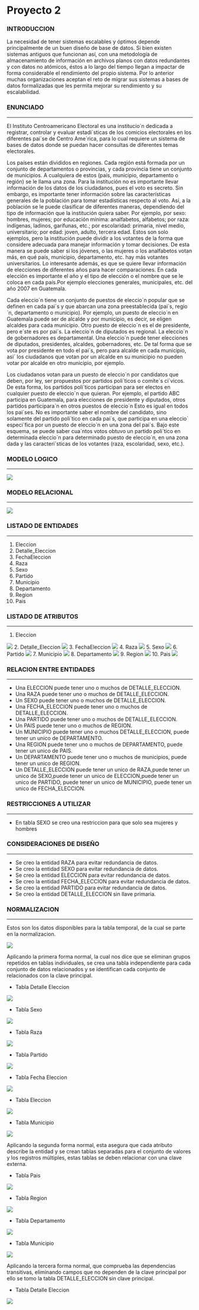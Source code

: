 # Proyecto 2
### INTRODUCCION
<p>
La necesidad de tener sistemas escalables y óptimos depende principalmente de un
buen diseño de base de datos. Si bien existen sistemas antiguos que funcionan así,
con una metodología de almacenamiento de información en archivos planos con
datos redundantes y con datos no atómicos, éstos a lo largo del tiempo llegan a
impactar de forma considerable el rendimiento del propio sistema. Por lo anterior
muchas organizaciones aceptan el reto de migrar sus sistemas a bases de datos
formalizadas que les permita mejorar su rendimiento y su escalabilidad.
</p>

### ENUNCIADO
--- 
<p>
 El Instituto Centroamericano Electoral es una institucio´n dedicada a registrar,
controlar y evaluar estadi´sticas de los comicios electorales en los diferentes pai´se
de Centro Ame´rica, para lo cual requiere un sistema de bases de datos donde se
puedan hacer consultas de diferentes temas electorales.
</p>

<p>
  Los países están divididos en regiones. Cada región está formada por un conjunto
de departamentos o provincias, y cada provincia tiene un conjunto de municipios. A
cualquiera de estos (país, municipio, departamento o región) se le llama una zona.
Para la institución no es importante llevar información de los datos de los
ciudadanos, pues el voto es secreto. Sin embargo, es importante tener información
sobre las características generales de la población para tomar estadísticas respecto
al voto. Así, a la población se le puede clasificar de diferentes maneras,
dependiendo del tipo de información que la institución quiera saber. Por ejemplo, por
sexo: hombres, mujeres; por educación mínima: analfabetos, alfabetos; por raza:
indígenas, ladinos, garífunas, etc.; por escolaridad: primaria, nivel medio,
universitario; por edad: joven, adulto, tercera edad. Estos son solo ejemplos, pero la
institución puede dividir a los votantes de la forma que considere adecuada para
manejar información y tomar decisiones. De esta manera se puede saber si los
jóvenes, o las mujeres o los analfabetos votan más, en qué país, municipio,
departamento, etc. hay más votantes universitarios. Lo interesante además, es que
se quiere llevar información de elecciones de diferentes años para hacer
comparaciones. En cada elección es importante el año y el tipo de elección o el
nombre que se le coloca en cada país.Por ejemplo elecciones generales,
municipales, etc. del año 2007 en Guatemala.
</p>

<p>
Cada eleccio´n tiene un conjunto de puestos de eleccio´n popular que se definen en
cada pai´s y que abarcan una zona preestablecida (pai´s, regio´n, departamento o
municipio). Por ejemplo, un puesto de eleccio´n en Guatemala puede ser de alcalde
y por municipio, es decir, se eligen alcaldes para cada municipio. Otro puesto de
eleccio´n es el de presidente, pero e´ste es por pai´s. La eleccio´n de diputados es
regional. La eleccio´n de gobernadores es departamental. Una eleccio´n puede tener
elecciones de diputados, presidentes, alcaldes, gobernadores, etc. De tal forma que
se vota por presidente en todo el pai´s, pero para alcalde en cada municipio, asi´ los
ciudadanos que votan por un alcalde en su municipio no pueden votar por alcalde
en otro municipio, por ejemplo.
</p>

<p>
Los ciudadanos votan para un puesto de eleccio´n por candidatos que deben, por
ley, ser propuestos por partidos poli´ticos o comite´s ci´vicos. De esta forma, los
partidos poli´ticos participan para ser electos en cualquier puesto de eleccio´n que
quieran. Por ejemplo, el partido ABC participa en Guatemala, para elecciones de
presidente y diputados, otros partidos participara´n en otros puestos de eleccio´n
Esto es igual en todos los pai´ses. No es importante saber el nombre del candidato,
sino solamente del partido poli´tico en cada pai´s, que participa en una eleccio´
especi´fica por un puesto de eleccio´n en una zona del pai´s. Bajo este esquema, se
puede saber cua´ntos votos obtuvo un partido poli´tico en determinada eleccio´n para
determinado puesto de eleccio´n, en una zona dada y las caracteri´sticas de los
votantes (raza, escolaridad, sexo, etc.).
</p>

### MODELO LOGICO
---
<img src="src/ModeloLogico.png">

### MODELO RELACIONAL
---
<img src="src/ModeloRelacional.png">

### LISTADO DE ENTIDADES
---
1. Eleccion
2. Detalle_Eleccion
3. FechaEleccion
4. Raza
5. Sexo
6. Partido
7. Municipio
8. Departamento
9. Region
10. Pais

### LISTADO DE ATRIBUTOS
---
1. Eleccion
<img src="src/ELECCION.jpg">
2. Detalle_Eleccion
<img src="src/DETALLE.jpg">
3. FechaEleccion
<img src="src/FECHA.jpg">
4. Raza
<img src="src/RAZA.jpg">
5. Sexo
<img src="src/SEXO.jpg">
6. Partido
<img src="src/PARTIDO.jpg">
7. Municipio
<img src="src/MUNICIPIO.jpg">
8. Departamento
<img src="src/DEPARTAMENTO.jpg">
9. Region
<img src="src/REGION.jpg">
10. Pais
<img src="src/PAIS.jpg">

### RELACION ENTRE ENTIDADES
---
* Una ELECCION puede tener uno o muchos de DETALLE_ELECCION.
* Una RAZA puede tener uno o muchos de DETALLE_ELECCION.
* Un SEXO puede tener uno o muchos de DETALLE_ELECCION.
* Una FECHA_ELECCION puede tener uno o muchos de DETALLE_ELECCION.
* Una PARTIDO puede tener uno o muchos de DETALLE_ELECCION.
* Un PAIS puede tener uno o muchos de REGION.
* Un MUNICIPIO puede tener uno o muchos DETALLE_ELECCION, puede tener un unico de DEPARTAMENTO.
* Una REGION puede tener uno o muchos de DEPARTAMENTO, puede tener un unico de PAIS.
* Un DEPARTAMENTO puede tener uno o muchos de municipios, puede tener un unico de REGION.
* Un DETALLE_ELECCION puede tener un unico de RAZA,puede tener un unico de SEXO,puede tener un unico de ELECCION,puede tener un unico de PARTIDO, puede tener un unico de MUNICIPIO, puede tener un unico de FECHA_ELECCION.


### RESTRICCIONES A UTILIZAR
---
* En tabla SEXO se creo una restriccion para que solo sea mujeres y hombres

### CONSIDERACIONES DE DISEÑO
---
* Se creo la entidad RAZA para evitar redundancia de datos.
* Se creo la entidad SEXO para evitar redundancia de datos.
* Se creo la entidad ELECCION para evitar redundancia de datos.
* Se creo la entidad FECHA_ELECCION para evitar redundancia de datos.
* Se creo la entidad PARTIDO para evitar redundancia de datos.
* Se creo la entidad DETALLE_ELECCION sin llave primaria.

### NORMALIZACION
---
Estos son los datos disponibles para la tabla temporal, de la cual se parte en la normalizacion.

<img src="src/normalizacion/Temporal.jpg">

Aplicando la primera forma normal, la cual nos dice que se eliminan grupos repetidos en tablas individuales, se crea una tabla independiente para cada conjunto de datos relacionados
y se identifican cada conjunto de relacionados con la clave principal.

* Tabla Detalle Eleccion
<img src="src/normalizacion/TablaDetalle.jpg">

* Tabla Sexo
<img src="src/normalizacion/TablaSexo.jpg">

* Tabla Raza
<img src="src/normalizacion/TablaRaza.jpg">

* Tabla Partido
<img src="src/normalizacion/TablaPartido.jpg">

* Tabla Fecha Eleccion
<img src="src/normalizacion/TablaFechaEleccion.jpg">

* Tabla Eleccion
<img src="src/normalizacion/TablaEleccion.jpg">

* Tabla Municipio
<img src="src/normalizacion/TablaMunicipio.jpg">

Aplicando la segunda forma normal, esta asegura que cada atributo describe la entidad
y se crean tablas separadas para el conjunto de valores y los registros múltiples, estas tablas se deben relacionar con una clave externa.

* Tabla Pais
<img src="src/normalizacion/TablaPais.jpg">

* Tabla Region
<img src="src/normalizacion/TablaRegion.jpg">

* Tabla Departamento
<img src="src/normalizacion/TablaDepartamento.jpg">

* Tabla Municipio
<img src="src/normalizacion/TablaMunicipio.jpg">

Aplicando la tercera forma normal, que comprueba las dependencias transitivas, eliminando campos que no dependen de la clave principal
por ello se tomo la tabla DETALLE_ELECCION sin clave principal.

* Tabla Detalle Eleccion
<img src="src/normalizacion/TablaDetalle.jpg">
